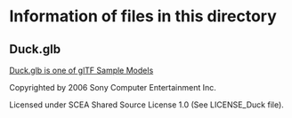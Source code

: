# Information of files in this directory
## Duck.glb 
[Duck.glb is one of glTF Sample Models](https://github.com/KhronosGroup/glTF-Sample-Models/tree/master/2.0/Duck)

Copyrighted by 2006 Sony Computer Entertainment Inc.

Licensed under SCEA Shared Source License 1.0 (See LICENSE_Duck file).
